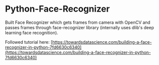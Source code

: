 # Python-Face-Recognizer
Built Face Recognizer which gets frames from camera with OpenCV and passes frames through face-recognizer library (internally uses dlib's deep learning face recognition).

Followed tutorial here: [https://towardsdatascience.com/building-a-face-recognizer-in-python-7fd6630c6340](https://towardsdatascience.com/building-a-face-recognizer-in-python-7fd6630c6340)